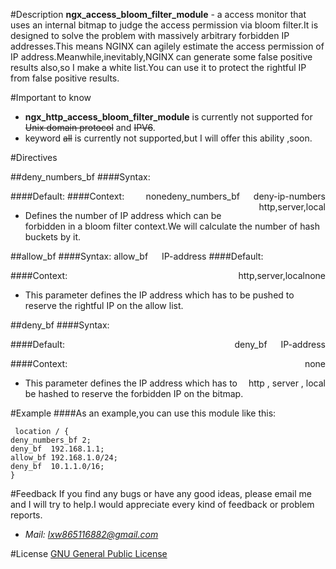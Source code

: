 #Description
**ngx_access_bloom_filter_module** - a access monitor that uses an internal bitmap to judge the access permission via bloom filter.It is designed to solve the problem with massively arbitrary forbidden IP addresses.This means NGINX can agilely estimate the access permission of IP address.Meanwhile,inevitably,NGINX can generate some false positive results also,so I make a white list.You can use it to protect the rightful IP from false positive results.

#Important to know
* **ngx_http_access_bloom_filter_module** is currently not supported for ~~Unix domain protocol~~ and ~~IPV6~~.
* keyword ~~all~~ is currently not supported,but I will offer this ability ,soon.

#Directives

##deny_numbers_bf
####Syntax:<div style="display: inline;float:right">deny_numbers_bf &ensp;&ensp; deny-ip-numbers</div>
####Default:<div style="float:right">none</div>
####Context:<div style="float:right">http,server,local</div>
* Defines the number of IP address which can be forbidden in a bloom filter context.We will calculate the number of hash buckets by it.

##allow_bf
####Syntax: allow_bf &ensp;&ensp; IP-address
####Default:<div style="float:right">none</div>
####Context:<div style="float:right">http,server,local</div>
* This parameter defines the IP address which has to be pushed to reserve the rightful IP on the allow list.

##deny_bf
####Syntax:<div style="float:right">deny_bf &ensp;&ensp; IP-address</div>

####Default:<div style="float:right">none</div>

####Context:<div style="float:right">http , server , local</div>
* This parameter defines the IP address which has to be hashed to reserve the forbidden IP on the bitmap.

#Example
####As an example,you can use this module like this:

```
 location / {
deny_numbers_bf 2;
deny_bf  192.168.1.1;
allow_bf 192.168.1.0/24;
deny_bf  10.1.1.0/16;
}

```
#Feedback
If you find any bugs or have any good ideas, please email me and I will try to help.I would appreciate every kind of feedback or problem reports.  
* *Mail: lxw865116882@gmail.com*

#License
[GNU General Public License](http://www.gnu.org/licenses/gpl.html)


